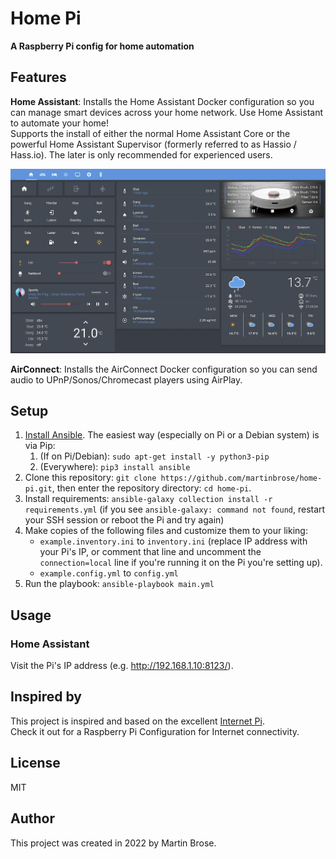 # Home Pi

**A Raspberry Pi config for home automation**

## Features

**Home Assistant**: Installs the Home Assistant Docker configuration so you can manage smart devices across your home network. Use Home Assistant to automate your home!<br>
Supports the install of either the normal Home Assistant Core or the powerful Home Assistant Supervisor (formerly referred to as Hassio / Hass.io). The later is only recommended for experienced users.

 ![Home Assistant on the Home Pi](/images/home-assistant.png)

**AirConnect**: Installs the AirConnect Docker configuration so you can send audio to UPnP/Sonos/Chromecast players using AirPlay.

## Setup

  1. [Install Ansible](https://docs.ansible.com/ansible/latest/installation_guide/intro_installation.html). The easiest way (especially on Pi or a Debian system) is via Pip:
     1. (If on Pi/Debian): `sudo apt-get install -y python3-pip`
     2. (Everywhere): `pip3 install ansible`
  2. Clone this repository: `git clone https://github.com/martinbrose/home-pi.git`, then enter the repository directory: `cd home-pi`.
  3. Install requirements: `ansible-galaxy collection install -r requirements.yml` (if you see `ansible-galaxy: command not found`, restart your SSH session or reboot the Pi and try again)
  4. Make copies of the following files and customize them to your liking:
     - `example.inventory.ini` to `inventory.ini` (replace IP address with your Pi's IP, or comment that line and uncomment the `connection=local` line if you're running it on the Pi you're setting up).
     - `example.config.yml` to `config.yml`
  5. Run the playbook: `ansible-playbook main.yml`

## Usage

### Home Assistant

Visit the Pi's IP address (e.g. http://192.168.1.10:8123/).

## Inspired by

This project is inspired and based on the excellent [Internet Pi](https://github.com/geerlingguy/internet-pi).<br>
Check it out for a Raspberry Pi Configuration for Internet connectivity.

## License

MIT

## Author

This project was created in 2022 by Martin Brose.
